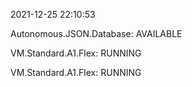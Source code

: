 2021-12-25 22:10:53

Autonomous.JSON.Database: AVAILABLE

VM.Standard.A1.Flex: RUNNING

VM.Standard.A1.Flex: RUNNING